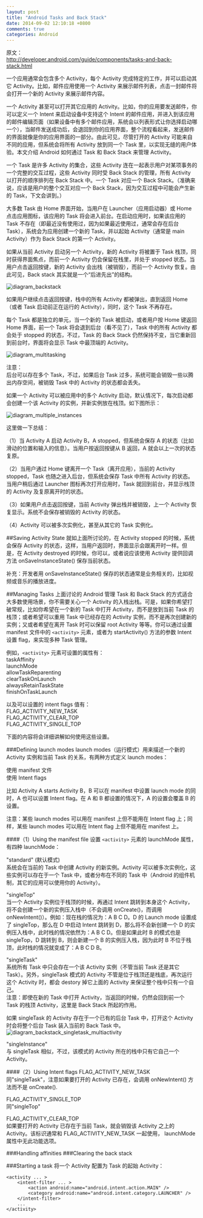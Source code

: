 ```yaml
---
layout: post
title: "Android Tasks and Back Stack"
date: 2014-09-02 12:10:18 +0800
comments: true
categories: Android
---
```

原文：  
<http://developer.android.com/guide/components/tasks-and-back-stack.html>

一个应用通常会包含多个 Activity，每个 Activity 完成特定的工作，并可以启动其它 Activity。比如，邮件应用使用一个 Activity 来展示邮件列表，点击一封邮件将会打开一个新的 Activity 来展示邮件内容。

一个 Activity 甚至可以打开其它应用的 Activity。比如，你的应用要发送邮件，你可以定义一个 Intent 来启动设备中支持这个 Intent 的邮件应用，并进入到该应用的邮件编辑页面（如果设备中有多个邮件应用，系统会以列表形式让你选择启动哪一个），当邮件发送成功后，会退回到你的应用界面，整个流程看起来，发送邮件的界面就像是你的应用界面的一部分。由此可见，尽管打开的 Activity 可能来自不同的应用，但系统会将所有 Activity 放到同一个 Task 里，以实现无缝的用户体验。本文介绍 Android 如何通过 Task 和 Back Stack 来管理 Activity。
<!--more-->

一个 Task 是许多 Activity 的集合，这些 Activity 连在一起表示用户对某项事务的一个完整的交互过程，这些 Activity 同时受 Back Stack 的管理，所有 Activity 以打开的顺序排列在 Back Stack 中。一个 Task 对应一个 Back Stack。（准确来说，应该是用户的整个交互对应一个 Back Stack，因为交互过程中可能会产生新的 Task，下文会讲到。）

大多数 Task 由 Home 界面开始，当用户在 Launcher（应用启动器）或 Home 点击应用图标，该应用的 Task 将会进入前台。在启动应用时，如果该应用的 Task 不存在（即最近没有使用过，因为如果最近使用过，通常会存在后台 Task），系统会为应用创建一个新的 Task，并以起始 Activity（通常是 main Activity）作为 Back Stack 的第一个 Activity。

如果从当前 Activity 启动另一个 Activity，新的 Activity 将被置于 Task 栈顶，同时获得界面焦点，而前一个 Activity 仍会保留在栈里，并处于 stopped 状态。当用户点击返回按键，新的 Activity 会出栈（被销毁），而前一个 Activity 恢复。由此可见，Back stack 其实就是一个“后进先出”的结构。

![diagram_backstack](/images/diagram_backstack.png)

如果用户继续点击返回按键，栈中的所有 Activity 都被弹出，直到返回 Home（或者 Task 启动前正在运行的 Activity），同时，这个 Task 不再存在。

每个 Task 都是独立的单元，当一个新的 Task 被启动，或者用户按 Home 键返回 Home 界面，前一个 Task 将会退到后台（看不见了），Task 中的所有 Activity 都会处于 stopped 的状态，不过，Task 的 Back Stack 仍然保持不变，当它重新回到前台时，界面将会显示 Task 中最顶端的 Activity。

![diagram_multitasking](/images/diagram_multitasking.png)

注意：  
后台可以存在多个 Task，不过，如果后台 Task 过多，系统可能会销毁一些以腾出内存空间，被销毁 Task 中的 Activity 的状态都会丢失。

如果一个 Activity 可以被应用中的多个 Activity 启动，默认情况下，每次启动都会创建一个该 Activity 的实例，并新实例放在栈顶。如下图所示：

![diagram_multiple_instances](/images/diagram_multiple_instances.png)

这里做一下总结：

（1）当 Activity A 启动 Activity B，A stopped，但系统会保存 A 的状态（比如滑动的位置和输入的信息）。当用户按返回按键从 B 返回，A 就会以上一次的状态复原。

（2）当用户通过 Home 键离开一个 Task（离开应用），当前的 Activity stopped，Task 也随之进入后台，但系统会保存 Task 中所有 Activity 的状态。当用户稍后通过 Launcher 图标再次打开应用时，Task 就回到前台，并显示栈顶的 Activity 及复原离开时的状态。

（3）如果用户点击返回按键，当前 Activity 弹出栈并被销毁，上一个 Activity 恢复显示。系统不会保存被销毁的 Activity 的状态。

（4）Activity 可以被多次实例化，甚至从其它的 Task 实例化。

##Saving Activity State
就如上面所讨论的，在 Activity stopped 的时候，系统会保存 Activity 的状态，这样，当用户返回时，界面显示会跟离开时一样。但是，在 Activity destroyed 的时候，你可以，或者说应该使用  Activity 提供回调方法 onSaveInstanceState() 保存当前状态。

补充：开发者用 onSaveInstanceState() 保存的状态通常是业务相关的，比如视频或音乐的播放进度。

##Managing Tasks
上面讨论的 Android 管理 Task 和 Back Stack 的方式适合大多数使用场景，你不需要关心一个 Activity 的入栈出栈。可是，如果你希望打破常规，比如你希望在一个新的 Task 中打开 Activity，而不是放到当前 Task 的栈顶；或者希望可以重用 Task 中已经存在的 Activity 实例，而不是再次创建新的实例；又或者希望在离开 Task 时可以保留 root Activity 等等。你可以通过设置 manifest 文件中的  `<activity>` 元素，或者为 startActivity() 方法的参数 Intent 设置 flag，来实现多种 Task 管理。 

例如，`<activity>` 元素可设置的属性有：  
taskAffinity  
launchMode  
allowTaskReparenting  
clearTaskOnLaunch  
alwaysRetainTaskState  
finishOnTaskLaunch  

以及可以设置的 intent flags 值有：  
FLAG_ACTIVITY_NEW_TASK  
FLAG_ACTIVITY_CLEAR_TOP  
FLAG_ACTIVITY_SINGLE_TOP

下面的内容将会详细讲解如何使用这些设置。

###Defining launch modes
launch modes（运行模式）用来描述一个新的 Activity 实例和当前 Task 的关系，有两种方式定义 launch modes：

使用 manifest 文件  
使用 Intent flags

比如 Activity A starts Activity B，B 可以在 manifest 中设置 launch mode 的同时，A 也可以设置 Intent flag。在 A 和 B 都设置的情况下，A 的设置会覆盖 B 的设置。

注意：某些 launch modes 可以用在 manifest 上但不能用在 Intent flag 上；同样，某些 launch modes 可以用在 Intent flag 上但不能用在 manifest 上。

####（1）Using the manifest file
设置 `<activity>` 元素的 launchMode 属性，有四种 launchMode：

"standard" (默认模式)  
系统会在当前的 Task 中创建 Activity 的新实例。Activity 可以被多次实例化，这些实例可以存在于一个 Task 中，或者分布在不同的 Task 中（Android 的组件机制，其它的应用可以使用你的 Activity）。

"singleTop"    
当一个 Activity 实例位于栈顶的时候，再通过 Intent 跳转到本身这个 Activity，将不会创建一个新的实例压入栈中（不会调用 onCreate()，而调用 onNewIntent()）。例如：现在栈的情况为：A B C D。D 的 Launch mode 设置成了 singleTop，那么在 D 中启动 Intent 跳转到 D，那么将不会新创建一个 D 的实例压入栈中，此时栈的情况依然为：A B C D。但是如果此时  B 的模式也是 singleTop，D 跳转到 B，则会新建一个 B 的实例压入栈，因为此时 B 不位于栈顶，此时栈的情况就变成了：A B C D B。

"singleTask"  
系统所有 Task 中只会存在一个该 Activity 实例（不管当前 Task 还是其它 Task）。另外，singleTask 模式的 Activity 不管是位于栈顶还是栈底，再次运行这个 Activity 时，都会 destory 掉它上面的 Activity 来保证整个栈中只有一个自己。  
注意：即使在新的 Task 中打开 Activity，当返回的时候，仍然会回到前一个 Task 的栈顶 Activity，这里是 Back Stack 所起的作用。

如果 singleTask 的 Activity 存在于一个已有的后台 Task 中，打开这个 Activity 时会将整个后台 Task 装入当前的 Back Task 中。  
![diagram_backstack_singletask_multiactivity](/images/diagram_backstack_singletask_multiactivity.png)

"singleInstance"  
与 singleTask 相似，不过，该模式的 Activity 所在的栈中只有它自己一个 Activity。

####（2）Using Intent flags
FLAG_ACTIVITY_NEW_TASK  
同"singleTask"，注意如果要打开的 Activity 已存在，会调用 onNewIntent() 方法而不是 onCreate().

FLAG_ACTIVITY_SINGLE_TOP  
同"singleTop"

FLAG_ACTIVITY_CLEAR_TOP  
如果要打开的 Activity 已存在于当前 Task，就会销毁该 Activity 之上的 Activity。该标识通常和 FLAG_ACTIVITY_NEW_TASK 一起使用， 
launchMode 属性中无此功能选项。

###Handling affinities
###Clearing the back stack

###Starting a task
将一个 Activity 配置为 Task 的起始 Activity：
```
<activity ... >
    <intent-filter ... >
        <action android:name="android.intent.action.MAIN" />
        <category android:name="android.intent.category.LAUNCHER" />
    </intent-filter>
    ...
</activity>
```
